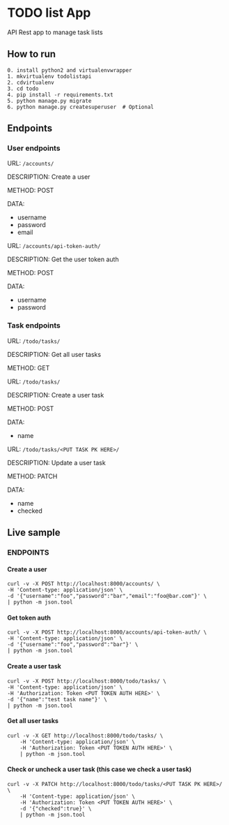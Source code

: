 # TODO list App
API Rest app to manage task lists


## How to run
```
0. install python2 and virtualenvwrapper
1. mkvirtualenv todolistapi
2. cdvirtualenv
3. cd todo
4. pip install -r requirements.txt
5. python manage.py migrate
6. python manage.py createsuperuser  # Optional
```


## Endpoints
### User endpoints
URL: `/accounts/`

DESCRIPTION: Create a user

METHOD: POST

DATA:

* username
* password
* email


URL: `/accounts/api-token-auth/`

DESCRIPTION: Get the user token auth

METHOD: POST

DATA:

* username
* password


### Task endpoints
URL: `/todo/tasks/`

DESCRIPTION: Get all user tasks

METHOD: GET


URL: `/todo/tasks/`

DESCRIPTION: Create a user task

METHOD: POST

DATA:

* name


URL: `/todo/tasks/<PUT TASK PK HERE>/`

DESCRIPTION: Update a user task

METHOD: PATCH

DATA:

* name
* checked


## Live sample
### ENDPOINTS
#### Create a user
```
curl -v -X POST http://localhost:8000/accounts/ \
-H 'Content-type: application/json' \
-d '{"username":"foo","password":"bar","email":"foo@bar.com"}' \
| python -m json.tool
```

#### Get token auth
```
curl -v -X POST http://localhost:8000/accounts/api-token-auth/ \
-H 'Content-type: application/json' \
-d '{"username":"foo","password":"bar"}' \
| python -m json.tool
```

#### Create a user task
```
curl -v -X POST http://localhost:8000/todo/tasks/ \
-H 'Content-type: application/json' \
-H 'Authorization: Token <PUT TOKEN AUTH HERE>' \
-d '{"name":"test task name"}' \
| python -m json.tool
```

#### Get all user tasks
```
curl -v -X GET http://localhost:8000/todo/tasks/ \
	-H 'Content-type: application/json' \
	-H 'Authorization: Token <PUT TOKEN AUTH HERE>' \
	| python -m json.tool
```

#### Check or uncheck a user task (this case we check a user task)
```
curl -v -X PATCH http://localhost:8000/todo/tasks/<PUT TASK PK HERE>/ \
	-H 'Content-type: application/json' \
	-H 'Authorization: Token <PUT TOKEN AUTH HERE>' \
	-d '{"checked":true}' \
	| python -m json.tool
```